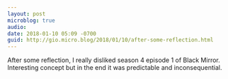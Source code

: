```yaml
---
layout: post
microblog: true
audio: 
date: 2018-01-10 05:09 -0700
guid: http://gio.micro.blog/2018/01/10/after-some-reflection.html
---
```

After some reflection, I really disliked season 4 episode 1 of Black Mirror. Interesting concept but in the end it was predictable and inconsequential.
